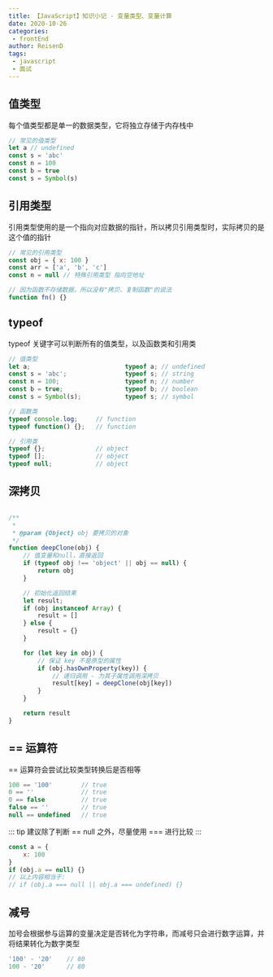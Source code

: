 ```yaml
---
title: 【JavaScript】知识小记 - 变量类型、变量计算
date: 2020-10-26
categories:
 - frontEnd
author: ReisenD
tags:
 - javascript
 - 面试
---
```


## 值类型
每个值类型都是单一的数据类型，它将独立存储于内存栈中
```js
// 常见的值类型
let a // undefined
const s = 'abc'
const n = 100
const b = true
const s = Symbol(s)
```

## 引用类型
引用类型使用的是一个指向对应数据的指针，所以拷贝引用类型时，实际拷贝的是这个值的指针
```js
// 常见的引用类型
const obj = { x: 100 }
const arr = ['a', 'b', 'c']
const n = null // 特殊引用类型 指向空地址

// 因为函数不存储数据，所以没有"拷贝、复制函数"的说法
function fn() {}
```

## typeof
typeof 关键字可以判断所有的值类型，以及函数类和引用类
```js
// 值类型
let a;                          typeof a; // undefined
const s = 'abc';                typeof s; // string
const n = 100;                  typeof n; // number
const b = true;                 typeof b; // boolean
const s = Symbol(s);            typeof s; // symbol

// 函数类
typeof console.log;     // function
typeof function() {};   // function

// 引用类
typeof {};              // object
typeof [];              // object
typeof null;            // object
```

## 深拷贝
```js

/**
 * 
 * @param {Object} obj 要拷贝的对象
 */
function deepClone(obj) {
    // 值变量和null，直接返回
    if (typeof obj !== 'object' || obj == null) {
        return obj
    }

    // 初始化返回结果
    let result;
    if (obj instanceof Array) {
        result = []
    } else {
        result = {}
    }

    for (let key in obj) {
        // 保证 key 不是原型的属性
        if (obj.hasOwnProperty(key)) {
            // 递归调用 - 为其子属性调用深拷贝
            result[key] = deepClone(obj[key])
        }
    }

    return result
}
```

## == 运算符
== 运算符会尝试比较类型转换后是否相等
```js
100 == '100'        // true
0 == ''             // true
0 == false          // true
false == ''         // true
null == undefined   // true
```
::: tip
建议除了判断 == null 之外，尽量使用 === 进行比较
:::
```js
const a = {
    x: 100
}
if (obj.a == null) {}
// 以上内容相当于:
// if (obj.a === null || obj.a === undefined) {}
```
## 减号
加号会根据参与运算的变量决定是否转化为字符串，而减号只会进行数字运算，并将结果转化为数字类型
```js
'100' - '20'    // 80
100 - '20'      // 80
```